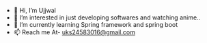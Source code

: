 - 👋 Hi, I’m Ujjwal
- 👀 I’m interested in just developing softwares and watching anime..
- 🌱 I’m currently learning Spring framework and spring boot 
- 📫 Reach me At- uks24583016@gmail.com



<!---
Ujjwal-245899/Ujjwal-245899 is a ✨ special ✨ repository because its `README.md` (this file) appears on your GitHub profile.
You can click the Preview link to take a look at your changes.
--->
